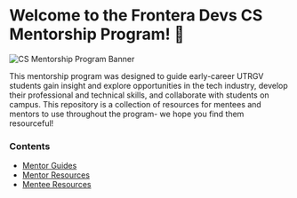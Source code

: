 # Welcome to the Frontera Devs CS Mentorship Program! 👋
![CS Mentorship Program Banner](https://github.com/fronteradevs-utrgv/cs-mentorship-program/blob/main/assets/mandm-header.png)

This mentorship program was designed to guide early-career UTRGV students gain insight and explore opportunities in the tech industry, develop their professional and technical skills, and collaborate with students on campus. This repository is a collection of resources for mentees and mentors to use throughout the program- we hope you find them resourceful! 

### Contents
- [Mentor Guides](https://github.com/dsc-utrgv/cs-mentorship-program/tree/main/mentor-guides)
- [Mentor Resources](https://github.com/dsc-utrgv/cs-mentorship-program/tree/main/mentor-resources)
- [Mentee Resources](https://github.com/dsc-utrgv/cs-mentorship-program/tree/main/mentee-resources)
